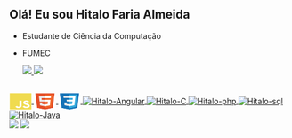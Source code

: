 ## Olá! Eu sou Hitalo Faria Almeida

- Estudante de Ciência da Computação
- FUMEC

  <div>
    <a href="https://github.com/MrHitalo">
      <img height="180em" src="https://github-readme-stats.vercel.app/api?username=MrHitalo&show_icons=true&theme=radical">
      <img height="180em" src="https://github-readme-stats.vercel.app/api/top-langs/?username=MrHitalo&layout=compact&theme=radical">
  </div>
  
<div style="display: inline_block"><br>
  <img align="center" alt="Hitalo-Js" height="30" width="40" src="https://raw.githubusercontent.com/devicons/devicon/master/icons/javascript/javascript-plain.svg">
  <img align="center" alt="Hitalo-HTML" height="30" width="40" src="https://raw.githubusercontent.com/devicons/devicon/master/icons/html5/html5-original.svg">
  <img align="center" alt="Hitalo-CSS" height="30" width="40" src="https://raw.githubusercontent.com/devicons/devicon/master/icons/css3/css3-original.svg">
  <img align="center" alt="Hitalo-Angular" height="40" width="50" src="https://cdn.jsdelivr.net/gh/devicons/devicon@latest/icons/angular/angular-original.svg">
  <img align="center" alt="Hitalo-C" height="30" width="40" src="https://cdn.jsdelivr.net/gh/devicons/devicon@latest/icons/c/c-original.svg">
  <img align="center" alt="Hitalo-php" height="40" width="40" src="https://cdn.jsdelivr.net/gh/devicons/devicon@latest/icons/php/php-original.svg">
  <img align="center" alt="Hitalo-sql" height="40" width="40" src="https://cdn.jsdelivr.net/gh/devicons/devicon@latest/icons/mysql/mysql-original-wordmark.svg">
  <img align="center" alt="Hitalo-Java" height="40" width="40" src="https://cdn.jsdelivr.net/gh/devicons/devicon@latest/icons/java/java-original-wordmark.svg" />
</div>

<div>
  <a  href="https://www.linkedin.com/in/hitalofariaalmeida/" target="_blank" alt="Linkedin"> <img src="https://img.shields.io/badge/LinkedIn-0077B5?style=for-the-badge&logo=linkedin&logoColor=white"></a>
  <a  href=""mailto:hitalofariaalmeida1602@gmail.com" target="_blank" alt="Gmail"> <img src="https://img.shields.io/badge/Gmail-D14836?style=for-the-badge&logo=gmail&logoColor=white"> </a>
</div>
  
